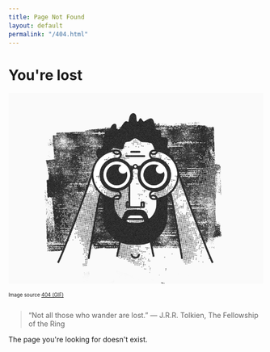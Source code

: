```yaml
---
title: Page Not Found
layout: default
permalink: "/404.html"
---
```


# You're lost

![404-dribb.gif](/images/404-dribb.gif)

<sup><sup>Image source [404 (GIF)](https://dribbble.com/shots/1240413-404-GIF)</sup></sup>

> “Not all those who wander are lost.” 
― J.R.R. Tolkien, The Fellowship of the Ring

The page you're looking for doesn't exist.

